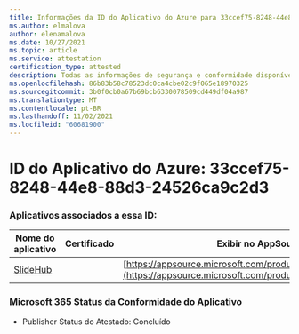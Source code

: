 ```yaml
---
title: Informações da ID do Aplicativo do Azure para 33ccef75-8248-44e8-88d3-24526ca9c2d3
ms.author: elmalova
author: elenamalova
ms.date: 10/27/2021
ms.topic: article
ms.service: attestation
certification_type: attested
description: Todas as informações de segurança e conformidade disponíveis para 33ccef75-8248-44e8-88d3-24526ca9c2d3.
ms.openlocfilehash: 86b83b58c78523dc0ca4cbe02c9f065e18970325
ms.sourcegitcommit: 3b0f0cb0a67b69bcb6330078509cd449df04a987
ms.translationtype: MT
ms.contentlocale: pt-BR
ms.lasthandoff: 11/02/2021
ms.locfileid: "60681900"
---
```

# <a name="azure-app-id-33ccef75-8248-44e8-88d3-24526ca9c2d3"></a>ID do Aplicativo do Azure: 33ccef75-8248-44e8-88d3-24526ca9c2d3


### <a name="apps-associated-with-this-id"></a>Aplicativos associados a essa ID:
| **Nome do aplicativo** | **Certificado** | **Exibir no AppSource** |
|--------------|---------------|-----------------------|
| [SlideHub](https://docs.microsoft.com/microsoft-365-app-certification/forward/WA200001625) |  | [https://appsource.microsoft.com/product/office/WA200001625](https://appsource.microsoft.com/product/office/WA200001625) |

### <a name="microsoft-365-app-compliance-status"></a>Microsoft 365 Status da Conformidade do Aplicativo
- Publisher Status do Atestado: Concluído
